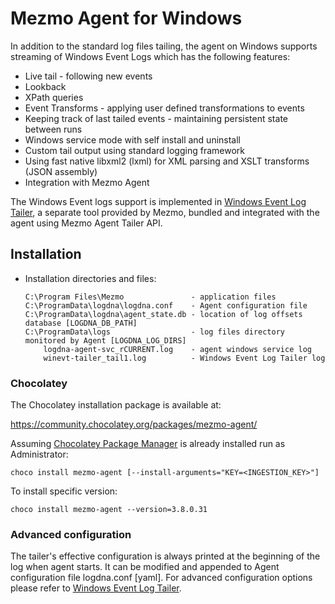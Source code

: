 # Mezmo Agent for Windows

In addition to the standard log files tailing, the agent on Windows supports streaming of Windows Event Logs which has the following features:
* Live tail - following new events
* Lookback
* XPath queries
* Event Transforms - applying user defined transformations to events
* Keeping track of last tailed events - maintaining persistent state between runs
* Windows service mode with self install and uninstall
* Custom tail output using standard logging framework
* Using fast native libxml2 (lxml) for XML parsing and XSLT transforms (JSON assembly)
* Integration with Mezmo Agent

The Windows Event logs support is implemented in [Windows Event Log Tailer](https://github.com/logdna/winevt-tailer), a separate tool provided by Mezmo, bundled and integrated with the agent using Mezmo Agent Tailer API.


## Installation

- Installation directories and files:

  ```
  C:\Program Files\Mezmo               - application files
  C:\ProgramData\logdna\logdna.conf    - Agent configuration file
  C:\ProgramData\logdna\agent_state.db - location of log offsets database [LOGDNA_DB_PATH]
  C:\ProgramData\logs                  - log files directory monitored by Agent [LOGDNA_LOG_DIRS]
      logdna-agent-svc_rCURRENT.log    - agent windows service log
      winevt-tailer_tail1.log          - Windows Event Log Tailer log
  ```

### Chocolatey

The Chocolatey installation package is available at:

https://community.chocolatey.org/packages/mezmo-agent/

Assuming [Chocolatey Package Manager](https://chocolatey.org/install) is already installed run as Administrator:

```
choco install mezmo-agent [--install-arguments="KEY=<INGESTION_KEY>"]
```

To install specific version:

```
choco install mezmo-agent --version=3.8.0.31
```

### Advanced configuration

The tailer's effective configuration is always printed at the beginning of the log when agent starts. It can be modified and appended to Agent configuration file logdna.conf [yaml]. For advanced configuration options please refer to [Windows Event Log Tailer](https://github.com/logdna/winevt-tailer).

